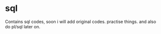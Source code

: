 # sql
Contains sql codes, soon i will add original codes. practise things. and also do pl/sql later on.
